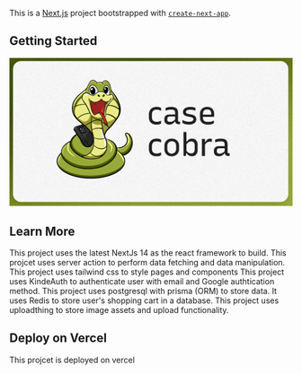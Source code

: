 This is a [Next.js](https://nextjs.org/) project bootstrapped with [`create-next-app`](https://github.com/vercel/next.js/tree/canary/packages/create-next-app).

## Getting Started

![Screenshot](/public/thumbnail.png)

## Learn More

This project uses the latest NextJs 14 as the react framework to build.
This projcet uses server action to perform data fetching and data manipulation.
This project uses tailwind css to style pages and components
This project uses KindeAuth to authenticate user with email and Google authtication method.
This project uses postgresql with prisma (ORM) to store data. It uses Redis to store user's shopping cart in a database.
This project uses uploadthing to store image assets and upload functionality.

## Deploy on Vercel

This projcet is deployed on vercel
